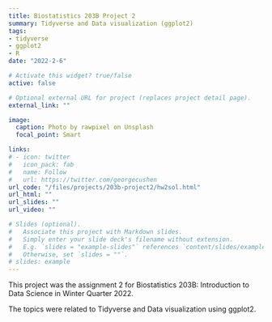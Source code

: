 ```yaml
---
title: Biostatistics 203B Project 2
summary: Tidyverse and Data visualization (ggplot2)
tags:
- tidyverse
- ggplot2
- R
date: "2022-2-6"

# Activate this widget? true/false
active: false

# Optional external URL for project (replaces project detail page).
external_link: ""

image:
  caption: Photo by rawpixel on Unsplash
  focal_point: Smart

links:
# - icon: twitter
#   icon_pack: fab
#   name: Follow
#   url: https://twitter.com/georgecushen
url_code: "/files/projects/203b-project2/hw2sol.html"
url_html: ""
url_slides: ""
url_video: ""

# Slides (optional).
#   Associate this project with Markdown slides.
#   Simply enter your slide deck's filename without extension.
#   E.g. `slides = "example-slides"` references `content/slides/example-slides.md`.
#   Otherwise, set `slides = ""`.
# slides: example
---
```

This project was the assignment 2 for Biostatistics 203B: Introduction to Data Science in Winter Quarter 2022.

The topics were related to Tidyverse and Data visualization using ggplot2.
